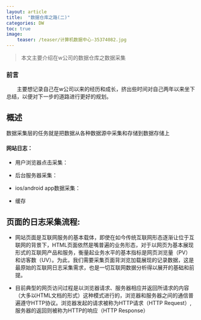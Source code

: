 ```yaml
---
layout: article
title:  "数据仓库之路(二)"
categories: DW
toc: true
image:
    teaser: /teaser/计算机数据中心-35374082.jpg
---
```


> 本文主要介绍在w公司的数据仓库之数据采集


### 前言
&emsp;&emsp;主要想记录自己在w公司以来的经历和成长，挤出些时间对自己两年以来坐下总结，以便对下一步的道路进行更好的规划。
## 概述
数据采集层的任务就是把数据从各种数据源中采集和存储到数据存储上
#### 网站日志：
* 用户浏览器点击采集：

* 后台服务器采集：

* ios/android app数据采集：

* 缓存

## 页面的日志采集流程:
* 网站页面是互联网服务的基本载体，即使在如今传统互联网形态逐渐让位于互联网的背景下，HTML页面依然是嘴普遍的业务形态，对于以网页为基本展现形式的互联网产品和服务，衡量起业务水平的基本指标是网页浏览量（PV）和访客数（UV）。为此，我们需要采集页面背浏览加载展现的记录数据，这是最原始的互联网日志采集需求，也是一切互联网数据分析得以展开的基础和前提。

* 目前典型的网页访问过程是以浏览器请求、服务器相应并返回所请求的内容（大多以HTML文档的形式）这种模式进行的，浏览器和服务器之间的通信普遍遵守HTTP协议。浏览器发起的请求被称为HTTP请求（HTTP Request）,服务器的返回则被称为HTTP的响应（HTTP Response）
